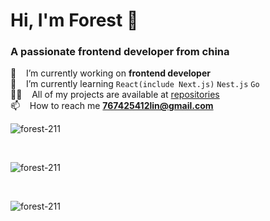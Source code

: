 <h1 align="left">Hi, I'm Forest 👋</h1>
<h3 align="left">A passionate frontend developer from china</h3>

🔭 &nbsp;&nbsp; I’m currently working on **frontend developer** <br/>
🌱 &nbsp;&nbsp; I’m currently learning `React(include Next.js)` `Nest.js` `Go` <br/>
👨‍💻 &nbsp;&nbsp; All of my projects are available at [repositories](https://github.com/forest-211?tab=repositories) <br/>
📫 &nbsp;&nbsp; How to reach me **<767425412lin@gmail.com>** <br/>

<p>
    <img style="display: block"
        src="https://github-readme-stats.vercel.app/api/top-langs?username=forest-211&show_icons=true&locale=en&layout=compact≈"
        alt="forest-211" />
</p>
<br />

<p>
    <img style="display: block"
        src="https://github-readme-stats.vercel.app/api?username=forest-211&show_icons=true&locale=en&theme=merko"
        alt="forest-211" />
</p>
<br />

<p>
    <img style="display: block" src="https://github-readme-streak-stats.herokuapp.com/?user=forest-211&"
        alt="forest-211" />
</p>
